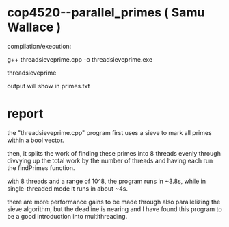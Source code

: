 # cop4520--parallel_primes        ( Samu Wallace )


compilation/execution: 

g++ threadsieveprime.cpp -o threadsieveprime.exe 

threadsieveprime

output will show in primes.txt

# report 

the "threadsieveprime.cpp" program first uses a sieve to mark all primes within a bool vector. 

then, it splits the work of finding these primes into 8 threads evenly through divvying up the total work by the number of threads
and having each run the findPrimes function.

with 8 threads and a range of 10^8, the program runs in ~3.8s, while in single-threaded mode it runs in about ~4s.

there are more performance gains to be made through also parallelizing the sieve algorithm, but the deadline is nearing and I
have found this program to be a good introduction into multithreading. 
